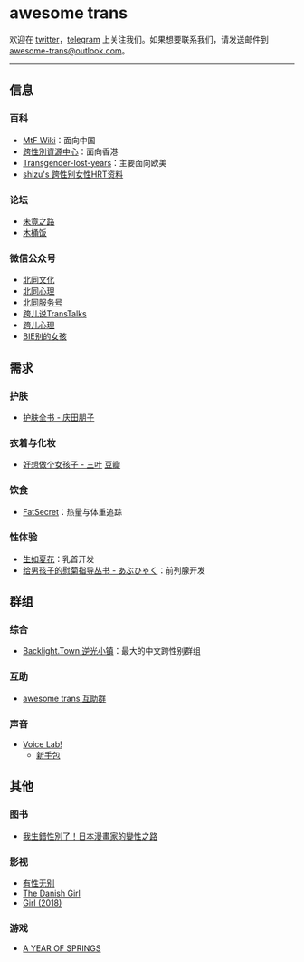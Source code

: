 # awesome trans

欢迎在 [twitter](https://twitter.com/awesome_trans)，[telegram](https://t.me/awesome_trans) 上关注我们。如果想要联系我们，请发送邮件到 awesome-trans@outlook.com。

---

## 信息

### 百科

- [MtF Wiki](https://mtf.wiki)：面向中国
- [跨性別資源中心](https://www.tgr.org.hk)：面向香港
- [Transgender-lost-years](https://github.com/KristallWang/Transgender-lost-years)：主要面向欧美
- [shizu's 跨性别女性HRT资料](https://docs.google.com/presentation/d/1PzE-rmtwBMOrgXcsI_RIDAKTUIe3fx5h-PmEbzRgBBA)

### 论坛

- [未竟之路](https://trnt.tw)
- [木桶饭](http://mtf.pub)

### 微信公众号

- [北同文化](asset/wechat-official/北同文化.bmp)
- [北同心理](asset/wechat-official/北同心理.bmp)
- [北同服务号](asset/wechat-official/北同服务号.bmp)
- [跨儿说TransTalks](asset/wechat-official/跨儿说TransTalks.bmp)
- [跨儿心理](asset/wechat-official/跨儿心理.bmp)
- [BIE别的女孩](asset/wechat-official/BIE别的女孩.bmp)

## 需求

### 护肤

- [护肤全书 - 庆田朋子](https://book.douban.com/subject/30218334/)

### 衣着与化妆

- [好想做个女孩子 - 三叶](https://zh.moegirl.org.cn/好想做个女孩子) [豆瓣](https://book.douban.com/subject/2255381/)

### 饮食

- [FatSecret](https://www.fatsecret.cn/热量营养/)：热量与体重追踪

### 性体验

- [生如夏花](https://wiki.viva-la-vita.org)：乳首开发
- [给男孩子的慰菊指导丛书 - あぶひゃく](https://book.douban.com/subject/4170326/)：前列腺开发

## 群组

### 综合

- [Backlight.Town 逆光小镇](https://t.me/joinchat/TW3bMPjX7uAC9Be-)：最大的中文跨性别群组

### 互助

- [awesome trans 互助群](https://t.me/awesome_trans_group)

### 声音

- [Voice Lab!](https://t.me/joinchat/P8X8LEo6Uzx3GTALFY67Aw)
  - [新手包](https://github.com/awesome-trans/archive/blob/main/声音/Voice%20Lab!%20新手包)

## 其他

### 图书

- [我生錯性別了！日本漫畫家的變性之路](https://book.douban.com/subject/27205457/)

### 影视

- [有性无别](https://v.qq.com/x/cover/tu7xm78m69hnuxb/t035367oqxq.html)
- [The Danish Girl](https://www.imdb.com/title/tt0810819/)
- [Girl (2018)](https://www.imdb.com/title/tt8254556/)

### 游戏

- [A YEAR OF SPRINGS](https://itch.io/c/656634/a-year-of-springs-spring-trilogy)
